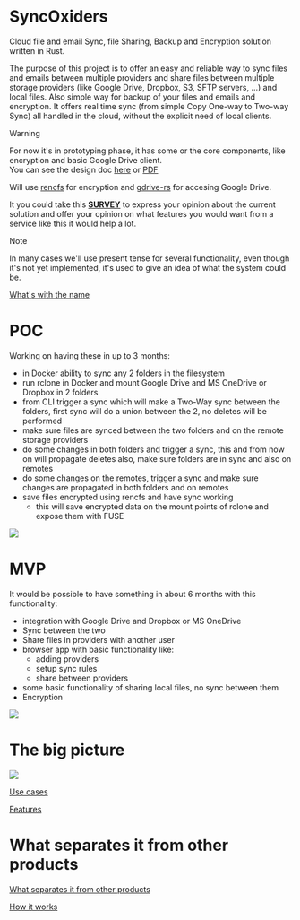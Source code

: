 # SyncOxiders

Cloud file and email Sync, file Sharing, Backup and Encryption solution written in Rust.

The purpose of this project is to offer an easy and reliable way to sync files and emails between multiple providers and share files between multiple storage providers (like Google Drive, Dropbox, S3, SFTP servers, ...) and local files. Also simple way for backup of your files and emails and encryption. 
It offers real time sync (from simple Copy One-way to Two-way Sync) all handled in the cloud, without the explicit need of local clients.

> [!WARNING]  
> For now it's in prototyping phase, it has some or the core components, like encryption and basic Google Drive client.  
> You can see the design doc [here](https://www.canva.com/design/DAGI-5FeEEA/2IwzP0vp45dvSarZd_drzA/view?utm_content=DAGI-5FeEEA&utm_campaign=designshare&utm_medium=link&utm_source=editor) or [PDF](https://github.com/radumarias/syncoxiders/blob/0be3968005be6332214593046b6f54809aa13134/SyncOxiders.pdf)

Will use [rencfs](https://github.com/radumarias/rencfs) for encryption and [gdrive-rs](https://github.com/radumarias/gdrive-rs) for accesing Google Drive.

It you could take this [**SURVEY**](https://forms.gle/qgnWBJhzCpzPLSmv5) to express your opinion about the current solution and offer your opinion on what features you would want from a service like this it would help a lot.

> [!NOTE]  
In many cases we'll use present tense for several functionality, even though it's not yet implemented, it's used to give an idea of what the system could be.

[What's with the name](website/pages/name.md)

# POC

Working on having these in up to 3 months:
- in Docker ability to sync any 2 folders in the filesystem
- run rclone in Docker and mount Google Drive and MS OneDrive or Dropbox in 2 folders
- from CLI trigger a sync which will make a Two-Way sync between the folders, first sync will do a union between the 2, no deletes will be performed
- make sure files are synced between the two folders and on the remote storage providers
- do some changes in both folders and trigger a sync, this and from now on will propagate deletes also, make sure folders are in sync and also on remotes
- do some changes on the remotes, trigger a sync and make sure changes are propagated in both folders and on remotes
- save files encrypted using rencfs and have sync working
  - this will save encrypted data on the mount points of rclone and expose them with FUSE

![](https://github.com/radumarias/syncoxiders/blob/main/website/resources/poc.png?raw=true)

# MVP

It would be possible to have something in about 6 months with this functionality:
- integration with Google Drive and Dropbox or MS OneDrive
- Sync between the two
- Share files in providers with another user
- browser app with basic functionality like:
  - adding providers
  - setup sync rules
  - share between providers
- some basic functionality of sharing local files, no sync between them
- Encryption

![](https://github.com/radumarias/syncoxiders/blob/main/website/resources/mvp.png?raw=true)

# The big picture

![](https://github.com/radumarias/syncoxiders/blob/main/website/resources/services2.png?raw=true)

[Use cases](website/pages/use-cases.md)

[Features](website/pages/use-cases.md)

# What separates it from other products
<a name="what-separates-it-from-other-products" href="website/pages/compare.md">What separates it from other products</a>

[How it works](website/pages/how-it-works.md)
